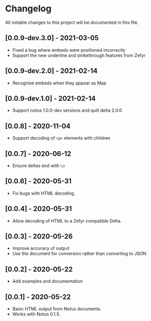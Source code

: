 # Changelog

All notable changes to this project will be documented in this file.

## [0.0.9-dev.3.0] - 2021-03-05

* Fixed a bug where embeds were positioned incorrectly
* Support the new underline and strikethrough features from Zefyr

## [0.0.9-dev.2.0] - 2021-02-14

* Recognise embeds when they appear as Map

## [0.0.9-dev.1.0] - 2021-02-14

* Support notus 1.0.0-dev versions and quill delta 2.0.0

## [0.0.8] - 2020-11-04

* Support decoding of `<p>` elements with children

## [0.0.7] - 2020-06-12

* Ensure deltas end with `\n`

## [0.0.6] - 2020-05-31

* Fix bugs with HTML decoding.

## [0.0.4] - 2020-05-31

* Allow decoding of HTML to a Zefyr compatible Delta.

## [0.0.3] - 2020-05-26

* Improve accuracy of output
* Use the document for conversion rather than converting to JSON

## [0.0.2] - 2020-05-22

* Add examples and documentation

## [0.0.1] - 2020-05-22

* Basic HTML output from Notus documents.
* Works with Notus 0.1.5.
